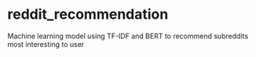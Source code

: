 # reddit_recommendation
Machine learning model using TF-IDF and BERT to recommend subreddits most interesting to user
